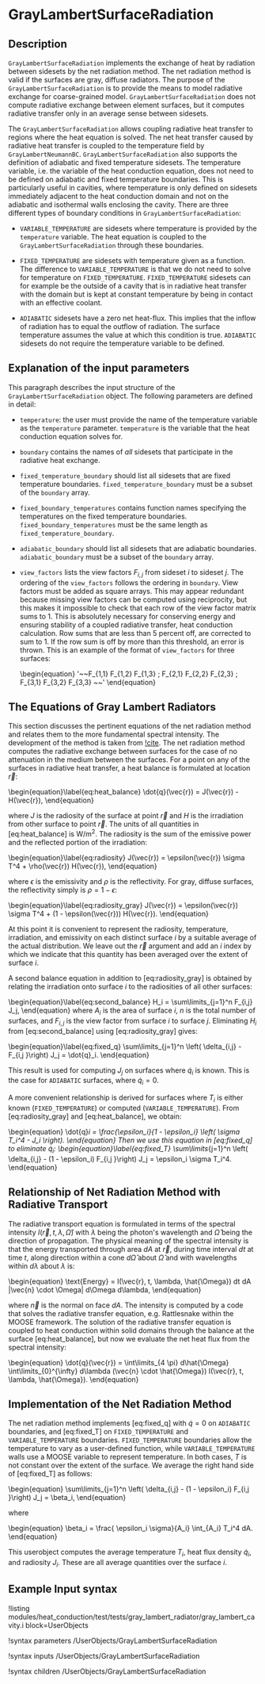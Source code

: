 # GrayLambertSurfaceRadiation

## Description

`GrayLambertSurfaceRadiation` implements the exchange of heat by radiation between
sidesets by the net radiation method.
The net radiation method is valid if the surfaces are gray, diffuse radiators.
The purpose of the `GrayLambertSurfaceRadiation` is to provide the means
to model radiative exchange for coarse-grained model. `GrayLambertSurfaceRadiation`
does not compute radiative exchange between element surfaces, but it computes radiative
transfer only in an average sense between sidesets.

The `GrayLambertSurfaceRadiation` allows coupling radiative heat transfer to regions
where the heat equation is solved. The net heat transfer caused by radiative heat transfer is
coupled to the temperature field by `GrayLambertNeumannBC`. `GrayLambertSurfaceRadiation` also supports the
definition of adiabatic and fixed temperature sidesets. The temperature variable, i.e. the
variable of the heat conduction equation, does not need to be defined on adiabatic and fixed
temperature boundaries. This is particularly useful in cavities, where temperature is only
defined on sidesets immediately adjacent to the heat conduction domain and not on the
adiabatic and isothermal walls enclosing the cavity. There are three different types of boundary
conditions in `GrayLambertSurfaceRadiation`:

- `VARIABLE_TEMPERATURE` are sidesets where temperature is provided by the `temperature` variable.
  The heat equation is coupled to the `GrayLambertSurfaceRadiation` through these boundaries.

- `FIXED_TEMPERATURE` are sidesets with temperature given as a function. The difference to `VARIABLE_TEMPERATURE`
  is that we do not need to solve for temperature on `FIXED_TEMPERATURE`. `FIXED_TEMPERATURE` sidesets
  can for example be the outside of a cavity that is in radiative heat transfer with the domain
  but is kept at constant temperature by being in contact with an effective coolant.

- `ADIABATIC` sidesets have a zero net heat-flux. This implies that the inflow of radiation has
  to equal the outflow of radiation. The surface temperature assumes the value at which this condition
  is true. `ADIABATIC` sidesets do not require the temperature variable to be defined.

## Explanation of the input parameters

This paragraph describes the input structure of the `GrayLambertSurfaceRadiation` object.
The following parameters are defined in detail:

- `temperature`: the user must provide the name of the temperature variable as the `temperature` parameter.
  `temperature` is the variable that the heat conduction equation solves for.

- `boundary` contains the names of _all_ sidesets that participate in the radiative heat exchange.

- `fixed_temperature_boundary` should list all sidesets that are fixed temperature boundaries.
  `fixed_temperature_boundary` must be a subset of the `boundary` array.

- `fixed_boundary_temperatures` contains function names specifying the temperatures on the fixed
  temperature boundaries. `fixed_boundary_temperatures` must be the same length as `fixed_temperature_boundary`.

- `adiabatic_boundary` should list all sidesets that are adiabatic boundaries.
  `adiabatic_boundary` must be a subset of the `boundary` array.

- `view_factors` lists the view factors $F_{i,j}$ from sideset $i$ to sideset $j$. The ordering of the
  `view_factors` follows the ordering in `boundary`. View factors must be added as square arrays. This may
  appear redundant because missing view factors can be computed using reciprocity, but this makes it impossible
  to check that each row of the view factor matrix sums to 1. This is absolutely necessary for conserving
  energy and ensuring stability of a coupled radiative transfer, heat conduction calculation. Row sums that
  are less than 5 percent off, are corrected to sum to 1. If the row sum is off by more than this threshold,
  an error is thrown. This is an example of the format of `view_factors` for three surfaces:

  \begin{equation}
      '~~F_{1,1} F_{1,2} F_{1,3} ;
       F_{2,1} F_{2,2} F_{2,3} ;
       F_{3,1} F_{3,2} F_{3,3} ~~'
  \end{equation}

## The Equations of Gray Lambert Radiators

This section discusses the pertinent equations of the net radiation method and relates them to the
more fundamental spectral intensity.
The development of the method is taken from [!cite](modest2013radiative).
The net radiation method computes the radiative exchange
between surfaces for the case of no attenuation in the medium between the surfaces. For a point on
any of the surfaces in radiative heat transfer, a heat balance is formulated at location $\vec{r}$:

\begin{equation}\label{eq:heat_balance}
  \dot{q}(\vec{r}) = J(\vec{r}) - H(\vec{r}),
\end{equation}

where $J$ is the radiosity of the surface at point $\vec{r}$ and $H$ is the irradiation from other
surface to point $\vec{r}$. The units of all quantities in [eq:heat_balance] is $\text{W}/{\text{m}^2}$.
The radiosity is the sum of the emissive power and the reflected portion of the
irradiation:

\begin{equation}\label{eq:radiosity}
  J(\vec{r}) = \epsilon(\vec{r}) \sigma T^4 + \rho(\vec{r}) H(\vec{r}),
\end{equation}

where $\epsilon$ is the emissivity and $\rho$ is the reflectivity.
For gray, diffuse surfaces, the reflectivity simply is $\rho = 1 - \epsilon$:

\begin{equation}\label{eq:radiosity_gray}
  J(\vec{r}) = \epsilon(\vec{r}) \sigma T^4 + (1 - \epsilon(\vec{r})) H(\vec{r}).
\end{equation}

At this point it is convenient to represent the radiosity, temperature, irradiation,
and emissivity on each distinct surface $i$ by a suitable average of the actual distribution.
We leave out the $\vec{r}$ argument and add an $i$ index by which we indicate that this
quantity has been averaged over the extent of surface $i$.

A second balance equation in addition to [eq:radiosity_gray] is obtained by relating
the irradiation onto surface $i$ to the radiosities of all other surfaces:

\begin{equation}\label{eq:second_balance}
  H_i = \sum\limits_{j=1}^n F_{i,j} J_j,
\end{equation}
where $A_i$ is the area of surface $i$, $n$ is the total number of surfaces, and $F_{i,j}$ is the view
factor from surface $i$ to surface $j$. Eliminating $H_i$ from [eq:second_balance] using
[eq:radiosity_gray] gives:

\begin{equation}\label{eq:fixed_q}
  \sum\limits_{j=1}^n \left( \delta_{i,j} - F_{i,j }\right) J_j = \dot{q}_i.
\end{equation}

This result is used for computing $J_j$ on surfaces where $\dot{q}_i$ is known. This is the case for
`ADIABATIC` surfaces, where $\dot{q}_i = 0$.

A more convenient relationship is derived for surfaces where $T_i$ is either known (`FIXED_TEMPERATURE`) or
computed (`VARIABLE_TEMPERATURE`). From [eq:radiosity_gray] and [eq:heat_balance], we obtain:

\begin{equation}
 \dot{q}_i = \frac{\epsilon_i}{1 - \epsilon_i} \left( \sigma T_i^4 - J_i \right).
\end{equation}
Then we use this equation in [eq:fixed_q] to eliminate $\dot{q}_i$:
\begin{equation}\label{eq:fixed_T}
 \sum\limits_{j=1}^n \left( \delta_{i,j} - (1 - \epsilon_i) F_{i,j }\right) J_j = \epsilon_i \sigma T_i^4.
\end{equation}

## Relationship of Net Radiation Method with Radiative Transport

The radiative transport equation is formulated in terms of the spectral intensity $I(\vec{r}, t, \lambda, \hat{\Omega})$ with $\lambda$ being the photon's wavelength and $\hat{\Omega}$ being the direction
of propagation. The physical meaning of the spectral intensity is that the energy transported through
area $dA$ at $\vec{r}$, during time interval $dt$ at time $t$, along direction within a cone $d\hat{\Omega}$ about $\hat{\Omega}$ and with wavelengths within $d \lambda$ about $\lambda$ is:

\begin{equation}
  \text{Energy} = I(\vec{r}, t, \lambda, \hat{\Omega}) dt dA |\vec{n} \cdot \Omega| d\Omega d\lambda,
\end{equation}

where $\vec{n}$ is the normal on face $dA$.
The intensity is computed by a code that solves the radiative transfer equation, e.g. Rattlesnake within the MOOSE framework. The solution of the radiative transfer equation is coupled to heat conduction within solid domains
through the balance at the surface [eq:heat_balance], but now we evaluate the net heat flux from the spectral intensity:

\begin{equation}
  \dot{q}(\vec{r}) = \int\limits_{4 \pi} d\hat{\Omega} \int\limits_{0}^{\infty} d\lambda (\vec{n} \cdot \hat{\Omega}) I(\vec{r}, t, \lambda, \hat{\Omega}).
\end{equation}

## Implementation of the Net Radiation Method

The net radiation method implements [eq:fixed_q] with $\dot{q}=0$ on `ADIABATIC` boundaries, and [eq:fixed_T] on `FIXED_TEMPERATURE` and `VARIABLE_TEMPERATURE` boundaries. `FIXED_TEMPERATURE` boundaries allow the temperature to vary as a user-defined function, while `VARIABLE_TEMPERATURE` walls use a MOOSE variable to represent temperature. In both cases, $T$ is not constant over the extent of the surface. We average the right hand side of [eq:fixed_T] as follows:

\begin{equation}
  \sum\limits_{j=1}^n \left( \delta_{i,j} - (1 - \epsilon_i) F_{i,j }\right) J_j = \beta_i,
\end{equation}

where

\begin{equation}
  \beta_i =  \frac{ \epsilon_i  \sigma}{A_i} \int_{A_i} T_i^4 dA.
\end{equation}

This userobject computes the average temperature $T_i$, heat flux density $\dot{q}_i$, and radiosity $J_i$.
These are all average quantities over the surface $i$.

## Example Input syntax

!listing modules/heat_conduction/test/tests/gray_lambert_radiator/gray_lambert_cavity.i
block=UserObjects

!syntax parameters /UserObjects/GrayLambertSurfaceRadiation

!syntax inputs /UserObjects/GrayLambertSurfaceRadiation

!syntax children /UserObjects/GrayLambertSurfaceRadiation
